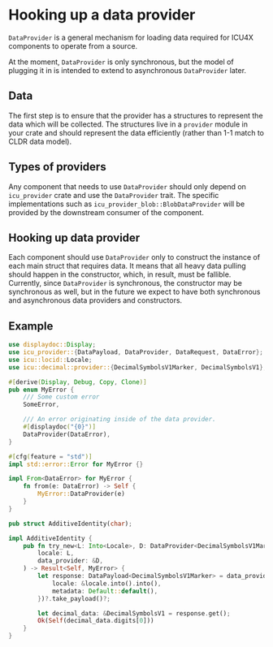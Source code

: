 # Hooking up a data provider

`DataProvider` is a general mechanism for loading data required for ICU4X
components to operate from a source.

At the moment, `DataProvider` is only synchronous, but the model of plugging
it in is intended to extend to asynchronous `DataProvider` later.

## Data

The first step is to ensure that the provider has a structures to represent the
data which will be collected. The structures live in a `provider` module in your
crate and should represent the data efficiently (rather than 1-1 match to CLDR
data model).

## Types of providers

Any component that needs to use `DataProvider` should only depend
on `icu_provider` crate and use the `DataProvider` trait. The specific
implementations such as
`icu_provider_blob::BlobDataProvider` will be provided by the downstream
consumer of the component.

## Hooking up data provider

Each component should use `DataProvider` only to construct the instance of
each main struct that requires data. It means that all heavy data pulling should
happen in the constructor, which, in result, must be fallible. Currently,
since `DataProvider` is synchronous, the constructor may be synchronous as well,
but in the future we expect to have both synchronous and asynchronous data
providers and constructors.

## Example

```rust
use displaydoc::Display;
use icu_provider::{DataPayload, DataProvider, DataRequest, DataError};
use icu::locid::Locale;
use icu::decimal::provider::{DecimalSymbolsV1Marker, DecimalSymbolsV1};

#[derive(Display, Debug, Copy, Clone)]
pub enum MyError {
    /// Some custom error
    SomeError,

    /// An error originating inside of the data provider.
    #[displaydoc("{0}")]
    DataProvider(DataError),
}

#[cfg(feature = "std")]
impl std::error::Error for MyError {}

impl From<DataError> for MyError {
    fn from(e: DataError) -> Self {
        MyError::DataProvider(e)
    }
}

pub struct AdditiveIdentity(char);

impl AdditiveIdentity {
    pub fn try_new<L: Into<Locale>, D: DataProvider<DecimalSymbolsV1Marker>>(
        locale: L,
        data_provider: &D,
    ) -> Result<Self, MyError> {
        let response: DataPayload<DecimalSymbolsV1Marker> = data_provider.load(DataRequest {
            locale: &locale.into().into(),
            metadata: Default::default(),
        })?.take_payload()?;

        let decimal_data: &DecimalSymbolsV1 = response.get();
        Ok(Self(decimal_data.digits[0]))
    }
}

```
